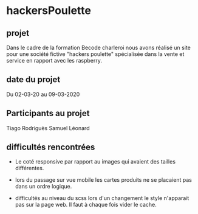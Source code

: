 # hackersPoulette

## projet

Dans le cadre de la formation Becode charleroi nous avons réalisé un site pour une société fictive "hackers poulette" spécialisée dans la vente et service en rapport avec les  raspberry.

## date du projet

Du 02-03-20 au 09-03-2020

## Participants au projet

Tiago Rodriguès
Samuel Léonard

## difficultés rencontrées

- Le coté responsive par rapport au images qui avaient des tailles différentes.

- lors du passage sur vue mobile les cartes produits ne se placaient pas dans un ordre logique.

- difficultés au niveau du scss lors d'un changement le style n'apparait pas sur la page web. Il faut à chaque fois vider le cache.

